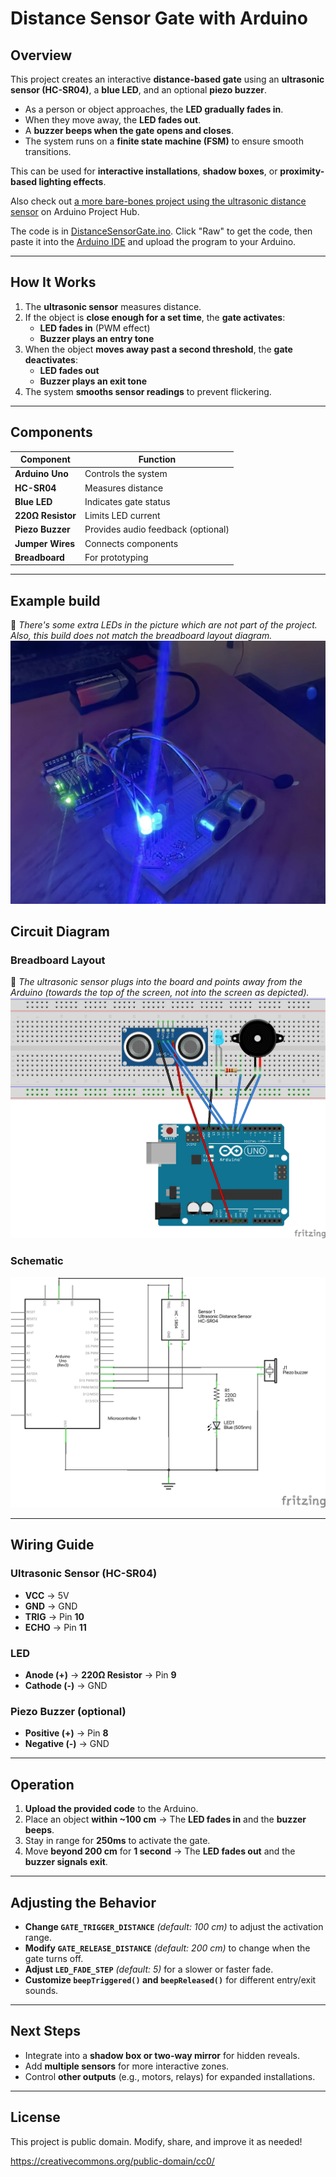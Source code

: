 # Distance Sensor Gate with Arduino

## Overview
This project creates an interactive **distance-based gate** using an **ultrasonic sensor (HC-SR04)**, a **blue LED**, and an optional **piezo buzzer**. 

- As a person or object approaches, the **LED gradually fades in**.
- When they move away, the **LED fades out**.
- A **buzzer beeps when the gate opens and closes**.
- The system runs on a **finite state machine (FSM)** to ensure smooth transitions.

This can be used for **interactive installations**, **shadow boxes**, or **proximity-based lighting effects**.

Also check out [a more bare-bones project using the ultrasonic distance sensor](https://projecthub.arduino.cc/Isaac100/getting-started-with-the-hc-sr04-ultrasonic-sensor-7cabe1) on Arduino Project Hub.

The code is in [DistanceSensorGate.ino](DistanceSensorGate.ino).
Click "Raw" to get the code, then paste it into the [Arduino IDE](https://www.arduino.cc/en/software)
and upload the program to your Arduino.

---

## How It Works
1. The **ultrasonic sensor** measures distance.
2. If the object is **close enough for a set time**, the **gate activates**:
   - **LED fades in** (PWM effect)
   - **Buzzer plays an entry tone**
3. When the object **moves away past a second threshold**, the **gate deactivates**:
   - **LED fades out**
   - **Buzzer plays an exit tone**
4. The system **smooths sensor readings** to prevent flickering.

---

## Components
| Component          | Function |
|-------------------|----------|
| **Arduino Uno**   | Controls the system |
| **HC-SR04**       | Measures distance |
| **Blue LED**      | Indicates gate status |
| **220Ω Resistor** | Limits LED current |
| **Piezo Buzzer**  | Provides audio feedback (optional) |
| **Jumper Wires**  | Connects components |
| **Breadboard**    | For prototyping |

---

## Example build
📌 *There's some extra LEDs in the picture which are not part of the project. Also, this build does not match the breadboard layout diagram.*
![Example project board on a breadboard](build001.jpg)

## Circuit Diagram
### **Breadboard Layout**  
📌 *The ultrasonic sensor plugs into the board and points away from the Arduino (towards the top of the screen, not into the screen as depicted).*  
![Breadboard Layout](DistanceSensorGate_bb.png)

### **Schematic**
![Schematic](DistanceSensorGate_schem.png)

---

## Wiring Guide
### **Ultrasonic Sensor (HC-SR04)**
- **VCC** → 5V  
- **GND** → GND  
- **TRIG** → Pin **10**  
- **ECHO** → Pin **11**  

### **LED**
- **Anode (+)** → **220Ω Resistor** → Pin **9**  
- **Cathode (-)** → GND  

### **Piezo Buzzer** (optional)
- **Positive (+)** → Pin **8**  
- **Negative (-)** → GND  

---

## Operation
1. **Upload the provided code** to the Arduino.
2. Place an object **within ~100 cm** → The **LED fades in** and the **buzzer beeps**.
3. Stay in range for **250ms** to activate the gate.
4. Move **beyond 200 cm** for **1 second** → The **LED fades out** and the **buzzer signals exit**.

---

## Adjusting the Behavior
- **Change `GATE_TRIGGER_DISTANCE`** *(default: 100 cm)* to adjust the activation range.
- **Modify `GATE_RELEASE_DISTANCE`** *(default: 200 cm)* to change when the gate turns off.
- **Adjust `LED_FADE_STEP`** *(default: 5)* for a slower or faster fade.
- **Customize `beepTriggered()` and `beepReleased()`** for different entry/exit sounds.

---

## Next Steps
- Integrate into a **shadow box or two-way mirror** for hidden reveals.
- Add **multiple sensors** for more interactive zones.
- Control **other outputs** (e.g., motors, relays) for expanded installations.

---

## License
This project is public domain. Modify, share, and improve it as needed!

https://creativecommons.org/public-domain/cc0/
